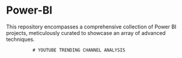 # Power-BI
This repository encompasses a comprehensive collection of Power BI projects, meticulously curated to showcase an array of advanced techniques. 


              # YOUTUBE TRENDING CHANNEL ANALYSIS  


